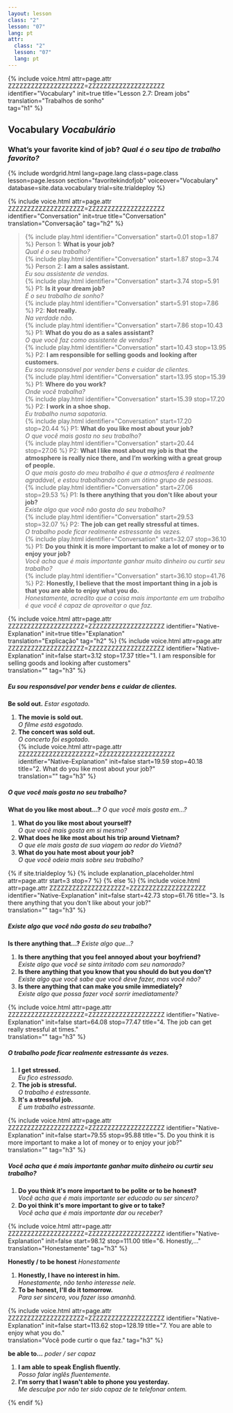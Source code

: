 ```yaml
---
layout: lesson
class: "2"
lesson: "07"
lang: pt
attr:
  class: "2"
  lesson: "07"
  lang: pt
---
```


{%  include voice.html attr=page.attr        ZZZZZZZZZZZZZZZZZZZZ=ZZZZZZZZZZZZZZZZZZZZ
	identifier="Vocabulary"  init=true
	title="Lesson 2.7: Dream jobs"  
	translation="Trabalhos de sonho"      
    tag="h1" %}


## Vocabulary   *Vocabulário*

### What’s your favorite kind of job?   *Qual é o seu tipo de trabalho favorito?*

{% include wordgrid.html lang=page.lang
		class=page.class 
		lesson=page.lesson 
		section="favoritekindofjob"
		voiceover="Vocabulary"
		database=site.data.vocabulary 
		trial=site.trialdeploy %}


{%  include voice.html attr=page.attr    ZZZZZZZZZZZZZZZZZZZZ=ZZZZZZZZZZZZZZZZZZZZ
	identifier="Conversation"  init=true
	title="Conversation"        
	translation="Conversação"
    tag="h2" %}


> {% include play.html identifier="Conversation" start=0.01 stop=1.87 %} Person 1: **What is your job?**   
*Qual é o seu trabalho?*   
> {% include play.html identifier="Conversation" start=1.87 stop=3.74 %} Person 2: **I am a sales assistant.**    
*Eu sou assistente de vendas.*   
> {% include play.html identifier="Conversation" start=3.74 stop=5.91 %} P1: **Is it your dream job?**   
*É o seu trabalho de sonho?*   
> {% include play.html identifier="Conversation" start=5.91 stop=7.86 %} P2: **Not really.**   
*Na verdade não.*   
> {% include play.html identifier="Conversation" start=7.86 stop=10.43 %} P1: **What do you do as a sales assistant?**    
*O que você faz como assistente de vendas?*   
> {% include play.html identifier="Conversation" start=10.43 stop=13.95 %} P2: **I am responsible for selling goods and looking after customers.**    
*Eu sou responsável por vender bens e cuidar de clientes.*    
> {% include play.html identifier="Conversation" start=13.95 stop=15.39 %} P1: **Where do you work?**   
*Onde você trabalha?*  
> {% include play.html identifier="Conversation" start=15.39 stop=17.20 %} P2: **I work in a shoe shop.**   
*Eu trabalho numa sapataria.*    
> {% include play.html identifier="Conversation" start=17.20 stop=20.44 %} P1: **What do you like most about your job?**  
*O que você mais gosta no seu trabalho?*    
> {% include play.html identifier="Conversation" start=20.44 stop=27.06 %} P2: **What I like most about my job is that the atmosphere is really nice there, and I’m working with a great group of people.**    
*O que mais gosto do meu trabalho é que a atmosfera é realmente agradável, e estou trabalhando com um ótimo grupo de pessoas.*    
> {% include play.html identifier="Conversation" start=27.06 stop=29.53 %} P1: **Is there anything that you don't like about your job?**      
*Existe algo que você não gosta do seu trabalho?*    
> {% include play.html identifier="Conversation" start=29.53 stop=32.07 %} P2: **The job can get really stressful at times.**    
*O trabalho pode ficar realmente estressante às vezes.*    
> {% include play.html identifier="Conversation" start=32.07 stop=36.10 %} P1: **Do you think it is more important to make a lot of money or to enjoy your job?**    
*Você acha que é mais importante ganhar muito dinheiro ou curtir seu trabalho?*    
> {% include play.html identifier="Conversation" start=36.10 stop=41.76 %} P2: **Honestly, I believe that the most important thing in a job is that you are able to enjoy what you do.**    
*Honestamente, acredito que a coisa mais importante em um trabalho é que você é capaz de aproveitar o que faz.*  

{%  include voice.html attr=page.attr    ZZZZZZZZZZZZZZZZZZZZ=ZZZZZZZZZZZZZZZZZZZZ
	identifier="Native-Explanation"  init=true
	title="Explanation"        
	translation="Explicação"
    tag="h2" %}
{%  include voice.html attr=page.attr    ZZZZZZZZZZZZZZZZZZZZ=ZZZZZZZZZZZZZZZZZZZZ
	identifier="Native-Explanation"  init=false start=3.12 stop=17.37
	title="1. I am responsible for selling goods and looking after customers"        
	translation=""
    tag="h3" %}
##### *Eu sou responsável por vender bens e cuidar de clientes.*   
**Be sold out.**     *Estar esgotado.*

1. **The movie is sold out.**  
*O filme está esgotado.*   
2. **The concert was sold out.**  
*O concerto foi esgotado.*   
{%  include voice.html attr=page.attr    ZZZZZZZZZZZZZZZZZZZZ=ZZZZZZZZZZZZZZZZZZZZ
	identifier="Native-Explanation"  init=false start=19.59 stop=40.18
	title="2. What do you like most about your job?"        
	translation=""
    tag="h3" %}
##### *O que você mais gosta no seu trabalho?*
**What do you like most about…?**     *O que você mais gosta em...?*

1. **What do you like most about yourself?**  
*O que você mais gosta em si mesmo?*  
2. **What does he like most about his trip around Vietnam?**  
*O que ele mais gosta de sua viagem ao redor do Vietnã?*   
3. **What do you hate most about your job?**  
*O que você odeia mais sobre seu trabalho?*   

{% if site.trialdeploy %}
	{% include explanation_placeholder.html  attr=page.attr     start=3 stop=7 %}
	{% else %}
{%  include voice.html attr=page.attr    ZZZZZZZZZZZZZZZZZZZZ=ZZZZZZZZZZZZZZZZZZZZ
	identifier="Native-Explanation"  init=false start=42.73 stop=61.76
	title="3. Is there anything that you don't like about your job?"        
	translation=""
    tag="h3" %}
##### *Existe algo que você não gosta do seu trabalho?*
**Is there anything that…?**     *Existe algo que...?*

1. **Is there anything that you feel annoyed about your boyfriend?**  
*Existe algo que você se sinta irritado com seu namorado?*   
2. **Is there anything that you know that you should do but you don't?**  
*Existe algo que você sabe que você deve fazer, mas você não?*   
3. **Is there anything that can make you smile immediately?**   
*Existe algo que possa fazer você sorrir imediatamente?*  

{%  include voice.html attr=page.attr    ZZZZZZZZZZZZZZZZZZZZ=ZZZZZZZZZZZZZZZZZZZZ
	identifier="Native-Explanation"  init=false start=64.08 stop=77.47
	title="4. The job can get really stressful at times."        
	translation=""
    tag="h3" %}
##### *O trabalho pode ficar realmente estressante às vezes.*

1. **I get stressed.**  
*Eu fico estressado.*  
2. **The job is stressful.**  
*O trabalho é estressante.*  
3. **It's a stressful job.**  
*É um trabalho estressante.*

{%  include voice.html attr=page.attr    ZZZZZZZZZZZZZZZZZZZZ=ZZZZZZZZZZZZZZZZZZZZ
	identifier="Native-Explanation"  init=false start=79.55 stop=95.88
	title="5. Do you think it is more important to make a lot of money or to enjoy your job?"        
	translation=""
    tag="h3" %}
##### *Você acha que é mais importante ganhar muito dinheiro ou curtir seu trabalho?*
1. **Do you think it's more important to be polite or to be honest?**  
*Você acha que é mais importante ser educado ou ser sincero?*  
2. **Do yoi think it's more important to give or to take?**  
*Você acha que é mais importante dar ou receber?* 

{%  include voice.html attr=page.attr    ZZZZZZZZZZZZZZZZZZZZ=ZZZZZZZZZZZZZZZZZZZZ
	identifier="Native-Explanation"  init=false start=98.12 stop=111.00 
	title="6. Honestly,..."        
	translation="Honestamente"
    tag="h3" %}

**Honestly / to be honest**     *Honestamente*

1. **Honestly, I have no interest in him.**  
*Honestamente, não tenho interesse nele.*  
2. **To be honest, I'll do it tomorrow.**  
*Para ser sincero, vou fazer isso amanhã.*   

{%  include voice.html attr=page.attr    ZZZZZZZZZZZZZZZZZZZZ=ZZZZZZZZZZZZZZZZZZZZ
	identifier="Native-Explanation"  init=false start=113.62 stop=128.19 
	title="7. You are able to enjoy what you do."        
	translation="Você pode curtir o que faz."
    tag="h3" %}

**be able to...**     *poder / ser capaz*  

1. **I am able to speak English fluently.**  
*Posso falar inglês fluentemente.*  
2. **I'm sorry that I wasn't able to phone you yesterday.**   
*Me desculpe por não ter sido capaz de te telefonar ontem.*  


{% endif %}